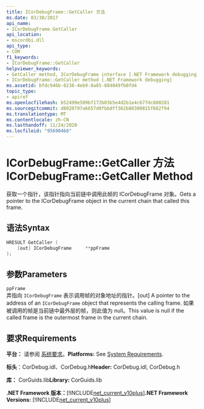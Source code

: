 ```yaml
---
title: ICorDebugFrame::GetCaller 方法
ms.date: 03/30/2017
api_name:
- ICorDebugFrame.GetCaller
api_location:
- mscordbi.dll
api_type:
- COM
f1_keywords:
- ICorDebugFrame::GetCaller
helpviewer_keywords:
- GetCaller method, ICorDebugFrame interface [.NET Framework debugging]
- ICorDebugFrame::GetCaller method [.NET Framework debugging]
ms.assetid: bfdc946b-8238-4eb9-8a85-884049fb0fd4
topic_type:
- apiref
ms.openlocfilehash: b52499e509bf172b03b5e4d2b1e4c677dc800281
ms.sourcegitcommit: d8020797a6657d0fbbdff362b80300815f682f94
ms.translationtype: MT
ms.contentlocale: zh-CN
ms.lasthandoff: 11/24/2020
ms.locfileid: "95690468"
---
```

# <a name="icordebugframegetcaller-method"></a><span data-ttu-id="5a9bc-102">ICorDebugFrame::GetCaller 方法</span><span class="sxs-lookup"><span data-stu-id="5a9bc-102">ICorDebugFrame::GetCaller Method</span></span>

<span data-ttu-id="5a9bc-103">获取一个指针，该指针指向当前链中调用此帧的 ICorDebugFrame 对象。</span><span class="sxs-lookup"><span data-stu-id="5a9bc-103">Gets a pointer to the ICorDebugFrame object in the current chain that called this frame.</span></span>  
  
## <a name="syntax"></a><span data-ttu-id="5a9bc-104">语法</span><span class="sxs-lookup"><span data-stu-id="5a9bc-104">Syntax</span></span>  
  
```cpp  
HRESULT GetCaller (  
    [out] ICorDebugFrame     **ppFrame  
);  
```  
  
## <a name="parameters"></a><span data-ttu-id="5a9bc-105">参数</span><span class="sxs-lookup"><span data-stu-id="5a9bc-105">Parameters</span></span>  

 `ppFrame`  
 <span data-ttu-id="5a9bc-106">弄指向 `ICorDebugFrame` 表示调用帧的对象地址的指针。</span><span class="sxs-lookup"><span data-stu-id="5a9bc-106">[out] A pointer to the address of an `ICorDebugFrame` object that represents the calling frame.</span></span> <span data-ttu-id="5a9bc-107">如果被调用的帧是当前链中最外层的帧，则此值为 null。</span><span class="sxs-lookup"><span data-stu-id="5a9bc-107">This value is null if the called frame is the outermost frame in the current chain.</span></span>  
  
## <a name="requirements"></a><span data-ttu-id="5a9bc-108">要求</span><span class="sxs-lookup"><span data-stu-id="5a9bc-108">Requirements</span></span>  

 <span data-ttu-id="5a9bc-109">**平台：** 请参阅 [系统要求](../../get-started/system-requirements.md)。</span><span class="sxs-lookup"><span data-stu-id="5a9bc-109">**Platforms:** See [System Requirements](../../get-started/system-requirements.md).</span></span>  
  
 <span data-ttu-id="5a9bc-110">**标头**：CorDebug.idl、CorDebug.h</span><span class="sxs-lookup"><span data-stu-id="5a9bc-110">**Header:** CorDebug.idl, CorDebug.h</span></span>  
  
 <span data-ttu-id="5a9bc-111">**库：** CorGuids.lib</span><span class="sxs-lookup"><span data-stu-id="5a9bc-111">**Library:** CorGuids.lib</span></span>  
  
 <span data-ttu-id="5a9bc-112">**.NET Framework 版本：**[!INCLUDE[net_current_v10plus](../../../../includes/net-current-v10plus-md.md)]</span><span class="sxs-lookup"><span data-stu-id="5a9bc-112">**.NET Framework Versions:** [!INCLUDE[net_current_v10plus](../../../../includes/net-current-v10plus-md.md)]</span></span>
